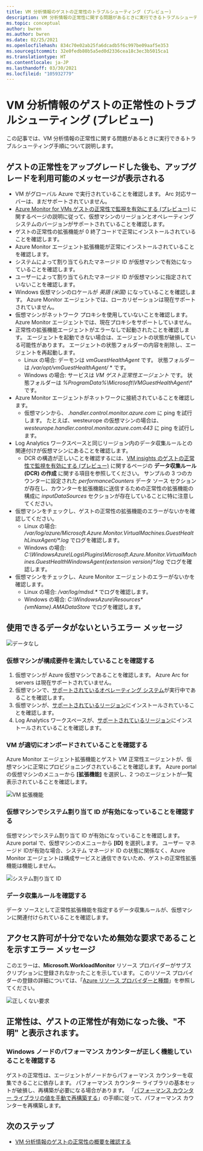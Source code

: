 ```yaml
---
title: VM 分析情報のゲストの正常性のトラブルシューティング (プレビュー)
description: VM 分析情報の正常性に関する問題があるときに実行できるトラブルシューティング手順について説明します。
ms.topic: conceptual
author: bwren
ms.author: bwren
ms.date: 02/25/2021
ms.openlocfilehash: 834c70e02ab25fa6dcadb5f6c997be09aaf5e353
ms.sourcegitcommit: 32e0fedb80b5a5ed0d2336cea18c3ec3b5015ca1
ms.translationtype: HT
ms.contentlocale: ja-JP
ms.lasthandoff: 03/30/2021
ms.locfileid: "105932779"
---
```

# <a name="troubleshoot-vm-insights-guest-health-preview"></a>VM 分析情報のゲストの正常性のトラブルシューティング (プレビュー)
この記事では、VM 分析情報の正常性に関する問題があるときに実行できるトラブルシューティング手順について説明します。


## <a name="upgrade-available-message-is-still-displayed-after-upgrading-guest-health"></a>ゲストの正常性をアップグレードした後も、アップグレードを利用可能のメッセージが表示される 

- VM がグローバル Azure で実行されていることを確認します。 Arc 対応サーバーは、まだサポートされていません。
- [Azure Monitor for VMs ゲストの正常性で監視を有効にする (プレビュー)](vminsights-health-enable.md) に関するページの説明に従って、仮想マシンのリージョンとオペレーティング システムのバージョンがサポートされていることを確認します。
- ゲストの正常性の拡張機能が 0 終了コードで正常にインストールされていることを確認します。
- Azure Monitor エージェント拡張機能が正常にインストールされていることを確認します。
- システムによって割り当てられたマネージド ID が仮想マシンで有効になっていることを確認します。
- ユーザーによって割り当てられたマネージド ID が仮想マシンに指定されていないことを確認します。
- Windows 仮想マシンのロケールが *英語 (米国)* になっていることを確認します。 Azure Monitor エージェントでは、ローカリゼーションは現在サポートされていません。
- 仮想マシンがネットワーク プロキシを使用していないことを確認します。 Azure Monitor エージェントでは、現在プロキシをサポートしていません。
- 正常性の拡張機能エージェントがエラーなしで起動されたことを確認します。 エージェントを起動できない場合は、エージェントの状態が破損している可能性があります。 エージェントの状態フォルダーの内容を削除し、エージェントを再起動します。
  - Linux の場合: デーモンは *vmGuestHealthAgent* です。 状態フォルダーは */var/opt/vmGuestHealthAgent/* * です。
  - Windows の場合: サービスは *VM ゲスト正常性エージェント* です。 状態フォルダーは _%ProgramData%\Microsoft\VMGuestHealthAgent\\*_ です。
- Azure Monitor エージェントがネットワークに接続されていることを確認します。 
  - 仮想マシンから、 _<region>.handler.control.monitor.azure.com_ に ping を試行します。 たとえば、westeurope の仮想マシンの場合は、_westeurope.handler.control.monitor.azure.com:443_ に ping を試行します。
- Log Analytics ワークスペースと同じリージョン内のデータ収集ルールとの関連付けが仮想マシンにあることを確認します。
  -  DCR の構造が正しいことを確認するには、[VM insights のゲストの正常性で監視を有効にする (プレビュー)](vminsights-health-enable.md) に関するページの **データ収集ルール (DCR) の作成** に関する項目を参照してください。 サンプルの 3 つのカウンターに設定された *performanceCounters* データ ソース セクションが存在し、カウンターを拡張機能に送信するための正常性の拡張機能の構成に *inputDataSources* セクションが存在していることに特に注意してください。
-  仮想マシンをチェックし、ゲストの正常性の拡張機能のエラーがないかを確認してください。
   -  Linux の場合: _/var/log/azure/Microsoft.Azure.Monitor.VirtualMachines.GuestHealthLinuxAgent/*.log_ でログを確認します。
   -  Windows の場合: _C:\WindowsAzure\Logs\Plugins\Microsoft.Azure.Monitor.VirtualMachines.GuestHealthWindowsAgent\{extension version}\*.log_ でログを確認します。
-  仮想マシンをチェックし、Azure Monitor エージェントのエラーがないかを確認します。
   -  Linux の場合: _/var/log/mdsd.*_ でログを確認します。
   -  Windows の場合: _C:\WindowsAzure\Resources\*{vmName}.AMADataStore_ でログを確認します。
 



## <a name="error-message-that-no-data-is-available"></a>使用できるデータがないというエラー メッセージ 

![データなし](media/vminsights-health-troubleshoot/no-data.png)


### <a name="verify-that-the-virtual-machine-meets-configuration-requirements"></a>仮想マシンが構成要件を満たしていることを確認する

1. 仮想マシンが Azure 仮想マシンであることを確認します。 Azure Arc for servers は現在サポートされていません。
2. 仮想マシンで、[サポートされているオペレーティング システム](vminsights-health-enable.md?current-limitations.md)が実行中であることを確認します。
3. 仮想マシンが、[サポートされているリージョン](vminsights-health-enable.md?current-limitations.md)にインストールされていることを確認します。
4. Log Analytics ワークスペースが、[サポートされているリージョン](vminsights-health-enable.md?current-limitations.md)にインストールされていることを確認します。

### <a name="verify-that-the-vm-is-properly-onboarded"></a>VM が適切にオンボードされていることを確認する
Azure Monitor エージェント拡張機能とゲスト VM 正常性エージェントが、仮想マシンに正常にプロビジョニングされていることを確認します。 Azure portal の仮想マシンのメニューから **[拡張機能]** を選択し、2 つのエージェントが一覧表示されていることを確認します。

![VM 拡張機能](media/vminsights-health-troubleshoot/extensions.png)

### <a name="verify-the-system-assigned-identity-is-enabled-on-the-virtual-machine"></a>仮想マシンでシステム割り当て ID が有効になっていることを確認する
仮想マシンでシステム割り当て ID が有効になっていることを確認します。 Azure portal で、仮想マシンのメニューから **[ID]** を選択します。 ユーザー マネージド IDが有効な場合、システム マネージド ID の状態に関係なく、Azure Monitor エージェントは構成サービスと通信できないため、ゲストの正常性拡張機能は機能しません。

![システム割り当て ID](media/vminsights-health-troubleshoot/system-identity.png)

### <a name="verify-data-collection-rule"></a>データ収集ルールを確認する
データ ソースとして正常性拡張機能を指定するデータ収集ルールが、仮想マシンに関連付けられていることを確認します。

## <a name="error-message-for-bad-request-due-to-insufficient-permissions"></a>アクセス許可が十分でないため無効な要求であることを示すエラー メッセージ
このエラーは、**Microsoft.WorkloadMonitor** リソース プロバイダーがサブスクリプションに登録されなかったことを示しています。 このリソース プロバイダーの登録の詳細については、「[Azure リソース プロバイダーと種類](../../azure-resource-manager/management/resource-providers-and-types.md#register-resource-provider)」を参照してください。 

![正しくない要求](media/vminsights-health-troubleshoot/bad-request.png)

## <a name="health-shows-as-unknown-after-guest-health-is-enabled"></a>正常性は、ゲストの正常性が有効になった後、"不明" と表示されます。

### <a name="verify-that-performance-counters-on-windows-nodes-are-working-correctly"></a>Windows ノードのパフォーマンス カウンターが正しく機能していることを確認する 
ゲストの正常性は、エージェントがノードからパフォーマンス カウンターを収集できることに依存します。 パフォーマンス カウンター ライブラリの基本セットが破損し、再構築が必要になる場合があります。 「[パフォーマンス カウンター ライブラリの値を手動で再構築する](/troubleshoot/windows-server/performance/rebuild-performance-counter-library-values)」の手順に従って、パフォーマンス カウンターを再構築します。





## <a name="next-steps"></a>次のステップ

- [VM 分析情報のゲストの正常性の概要を確認する](vminsights-health-overview.md)
